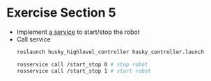 # Exercise Section 5

- Implement [a service](husky_highlevel_controller/src/HuskyHighlevelController.cpp#L114) to start/stop the robot
- Call service
  ```sh
  roslaunch husky_highlevel_controller husky_controller.launch
  ```
  ```sh
  rosservice call /start_stop 0 # stop robot
  rosservice call /start_stop 1 # start robot
  ```
